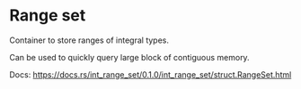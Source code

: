 # Range set

Container to store ranges of integral types.

Can be used to quickly query large block of contiguous memory.

Docs: https://docs.rs/int_range_set/0.1.0/int_range_set/struct.RangeSet.html
